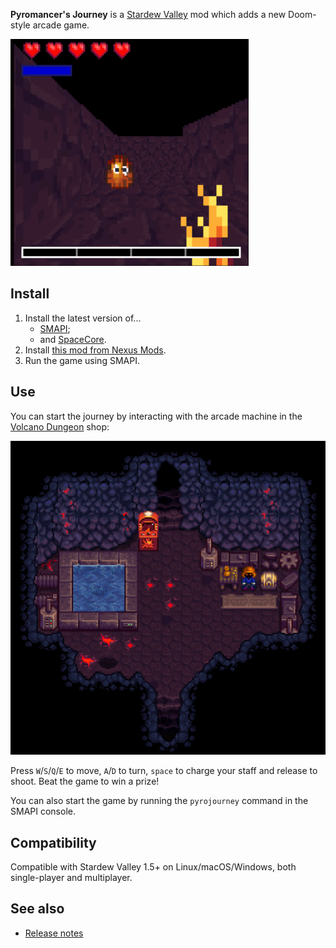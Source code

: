 ﻿**Pyromancer's Journey** is a [Stardew Valley](http://stardewvalley.net/) mod which adds a new
Doom-style arcade game.

![](screenshot-game.png)

## Install
1. Install the latest version of...
   * [SMAPI](https://smapi.io);
   * and [SpaceCore](https://www.nexusmods.com/stardewvalley/mods/1348).
2. Install [this mod from Nexus Mods](https://www.nexusmods.com/stardewvalley/mods/7455).
3. Run the game using SMAPI.

## Use
You can start the journey by interacting with the arcade machine in the [Volcano
Dungeon](https://stardewvalleywiki.com/Volcano_Dungeon) shop:

![](screenshot-machine.png)

Press `W`/`S`/`Q`/`E` to move, `A`/`D` to turn, `space` to charge your staff and release to shoot.
Beat the game to win a prize!

You can also start the game by running the `pyrojourney` command in the SMAPI console.

## Compatibility
Compatible with Stardew Valley 1.5+ on Linux/macOS/Windows, both single-player and multiplayer.

## See also
* [Release notes](release-notes.md)
